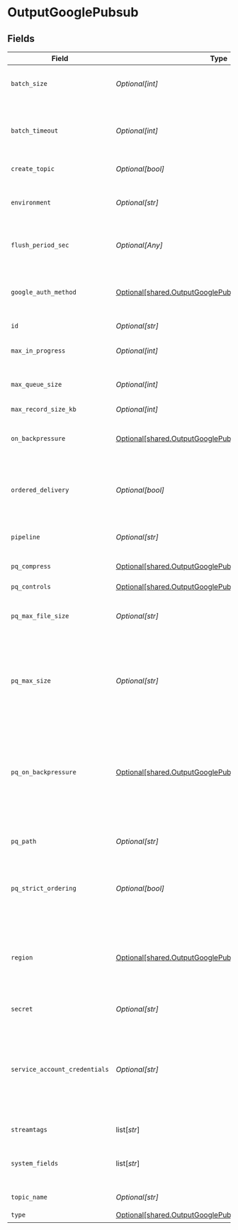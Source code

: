 # OutputGooglePubsub


## Fields

| Field                                                                                                                                                                                                                                                                                                             | Type                                                                                                                                                                                                                                                                                                              | Required                                                                                                                                                                                                                                                                                                          | Description                                                                                                                                                                                                                                                                                                       |
| ----------------------------------------------------------------------------------------------------------------------------------------------------------------------------------------------------------------------------------------------------------------------------------------------------------------- | ----------------------------------------------------------------------------------------------------------------------------------------------------------------------------------------------------------------------------------------------------------------------------------------------------------------- | ----------------------------------------------------------------------------------------------------------------------------------------------------------------------------------------------------------------------------------------------------------------------------------------------------------------- | ----------------------------------------------------------------------------------------------------------------------------------------------------------------------------------------------------------------------------------------------------------------------------------------------------------------- |
| `batch_size`                                                                                                                                                                                                                                                                                                      | *Optional[int]*                                                                                                                                                                                                                                                                                                   | :heavy_minus_sign:                                                                                                                                                                                                                                                                                                | The maximum number of items the Google API should batch before it sends them to the topic.                                                                                                                                                                                                                        |
| `batch_timeout`                                                                                                                                                                                                                                                                                                   | *Optional[int]*                                                                                                                                                                                                                                                                                                   | :heavy_minus_sign:                                                                                                                                                                                                                                                                                                | The maximum amount of time, in milliseconds, that the Google API should wait to send a batch (if the Batch size is not reached).                                                                                                                                                                                  |
| `create_topic`                                                                                                                                                                                                                                                                                                    | *Optional[bool]*                                                                                                                                                                                                                                                                                                  | :heavy_minus_sign:                                                                                                                                                                                                                                                                                                | If enabled, create topic if it does not exist.                                                                                                                                                                                                                                                                    |
| `environment`                                                                                                                                                                                                                                                                                                     | *Optional[str]*                                                                                                                                                                                                                                                                                                   | :heavy_minus_sign:                                                                                                                                                                                                                                                                                                | Optionally, enable this config only on a specified Git branch. If empty, will be enabled everywhere.                                                                                                                                                                                                              |
| `flush_period_sec`                                                                                                                                                                                                                                                                                                | *Optional[Any]*                                                                                                                                                                                                                                                                                                   | :heavy_minus_sign:                                                                                                                                                                                                                                                                                                | Maximum time to wait before sending a batch (when Max batch size is not reached).                                                                                                                                                                                                                                 |
| `google_auth_method`                                                                                                                                                                                                                                                                                              | [Optional[shared.OutputGooglePubsubAuthenticationMethod]](undefined/models/shared/outputgooglepubsubauthenticationmethod.md)                                                                                                                                                                                      | :heavy_minus_sign:                                                                                                                                                                                                                                                                                                | Google authentication method. Choose Auto to use environment variables PUBSUB_PROJECT and PUBSUB_CREDENTIALS..                                                                                                                                                                                                    |
| `id`                                                                                                                                                                                                                                                                                                              | *Optional[str]*                                                                                                                                                                                                                                                                                                   | :heavy_minus_sign:                                                                                                                                                                                                                                                                                                | Unique ID for this output                                                                                                                                                                                                                                                                                         |
| `max_in_progress`                                                                                                                                                                                                                                                                                                 | *Optional[int]*                                                                                                                                                                                                                                                                                                   | :heavy_minus_sign:                                                                                                                                                                                                                                                                                                | The maximum number of in-progress API requests before backpressure is applied.                                                                                                                                                                                                                                    |
| `max_queue_size`                                                                                                                                                                                                                                                                                                  | *Optional[int]*                                                                                                                                                                                                                                                                                                   | :heavy_minus_sign:                                                                                                                                                                                                                                                                                                | Maximum number of queued batches before blocking.                                                                                                                                                                                                                                                                 |
| `max_record_size_kb`                                                                                                                                                                                                                                                                                              | *Optional[int]*                                                                                                                                                                                                                                                                                                   | :heavy_minus_sign:                                                                                                                                                                                                                                                                                                | Maximum size (KB) of batches to send.                                                                                                                                                                                                                                                                             |
| `on_backpressure`                                                                                                                                                                                                                                                                                                 | [Optional[shared.OutputGooglePubsubBackpressureBehavior]](undefined/models/shared/outputgooglepubsubbackpressurebehavior.md)                                                                                                                                                                                      | :heavy_minus_sign:                                                                                                                                                                                                                                                                                                | Whether to block, drop, or queue events when all receivers are exerting backpressure.                                                                                                                                                                                                                             |
| `ordered_delivery`                                                                                                                                                                                                                                                                                                | *Optional[bool]*                                                                                                                                                                                                                                                                                                  | :heavy_minus_sign:                                                                                                                                                                                                                                                                                                | If enabled, send events in the order they were added to the queue. For this to work correctly, the process receiving events must have ordering enabled.                                                                                                                                                           |
| `pipeline`                                                                                                                                                                                                                                                                                                        | *Optional[str]*                                                                                                                                                                                                                                                                                                   | :heavy_minus_sign:                                                                                                                                                                                                                                                                                                | Pipeline to process data before sending out to this output.                                                                                                                                                                                                                                                       |
| `pq_compress`                                                                                                                                                                                                                                                                                                     | [Optional[shared.OutputGooglePubsubCompression]](undefined/models/shared/outputgooglepubsubcompression.md)                                                                                                                                                                                                        | :heavy_minus_sign:                                                                                                                                                                                                                                                                                                | Codec to use to compress the persisted data.                                                                                                                                                                                                                                                                      |
| `pq_controls`                                                                                                                                                                                                                                                                                                     | [Optional[shared.OutputGooglePubsubPqControls]](undefined/models/shared/outputgooglepubsubpqcontrols.md)                                                                                                                                                                                                          | :heavy_minus_sign:                                                                                                                                                                                                                                                                                                | N/A                                                                                                                                                                                                                                                                                                               |
| `pq_max_file_size`                                                                                                                                                                                                                                                                                                | *Optional[str]*                                                                                                                                                                                                                                                                                                   | :heavy_minus_sign:                                                                                                                                                                                                                                                                                                | The maximum size to store in each queue file before closing and optionally compressing (KB, MB, etc.).                                                                                                                                                                                                            |
| `pq_max_size`                                                                                                                                                                                                                                                                                                     | *Optional[str]*                                                                                                                                                                                                                                                                                                   | :heavy_minus_sign:                                                                                                                                                                                                                                                                                                | The maximum amount of disk space the queue is allowed to consume. Once reached, the system stops queueing and applies the fallback Queue-full behavior. Enter a numeral with units of KB, MB, etc.                                                                                                                |
| `pq_on_backpressure`                                                                                                                                                                                                                                                                                              | [Optional[shared.OutputGooglePubsubQueueFullBehavior]](undefined/models/shared/outputgooglepubsubqueuefullbehavior.md)                                                                                                                                                                                            | :heavy_minus_sign:                                                                                                                                                                                                                                                                                                | Whether to block or drop events when the queue is exerting backpressure (full capacity or low disk). 'Block' is the same behavior as non-PQ blocking. 'Drop new data' throws away incoming data, while leaving the contents of the PQ unchanged.                                                                  |
| `pq_path`                                                                                                                                                                                                                                                                                                         | *Optional[str]*                                                                                                                                                                                                                                                                                                   | :heavy_minus_sign:                                                                                                                                                                                                                                                                                                | The location for the persistent queue files. To this field's value, the system will append: /<worker-id>/<output-id>.                                                                                                                                                                                             |
| `pq_strict_ordering`                                                                                                                                                                                                                                                                                              | *Optional[bool]*                                                                                                                                                                                                                                                                                                  | :heavy_minus_sign:                                                                                                                                                                                                                                                                                                | Toggle this off to forward new events to receiver(s) before queue is flushed. Otherwise, default drain behavior is FIFO (first in, first out).                                                                                                                                                                    |
| `region`                                                                                                                                                                                                                                                                                                          | [Optional[shared.OutputGooglePubsubRegion]](undefined/models/shared/outputgooglepubsubregion.md)                                                                                                                                                                                                                  | :heavy_minus_sign:                                                                                                                                                                                                                                                                                                | Region to publish messages to. Select 'default' to allow Google to auto-select the nearest region. When using ordered delivery, the selected region must be allowed by message storage policy.                                                                                                                    |
| `secret`                                                                                                                                                                                                                                                                                                          | *Optional[str]*                                                                                                                                                                                                                                                                                                   | :heavy_minus_sign:                                                                                                                                                                                                                                                                                                | Select (or create) a stored text secret                                                                                                                                                                                                                                                                           |
| `service_account_credentials`                                                                                                                                                                                                                                                                                     | *Optional[str]*                                                                                                                                                                                                                                                                                                   | :heavy_minus_sign:                                                                                                                                                                                                                                                                                                | Contents of service account credentials (JSON keys) file downloaded from Google Cloud. To upload a file, click the upload button at this field's upper right. As an alternative, you can use environment variables (see [here](https://googleapis.dev/ruby/google-cloud-pubsub/latest/file.AUTHENTICATION.html)). |
| `streamtags`                                                                                                                                                                                                                                                                                                      | list[*str*]                                                                                                                                                                                                                                                                                                       | :heavy_minus_sign:                                                                                                                                                                                                                                                                                                | Add tags for filtering and grouping in @{product}.                                                                                                                                                                                                                                                                |
| `system_fields`                                                                                                                                                                                                                                                                                                   | list[*str*]                                                                                                                                                                                                                                                                                                       | :heavy_minus_sign:                                                                                                                                                                                                                                                                                                | Set of fields to automatically add to events using this output. E.g.: cribl_pipe, c*. Wildcards supported.                                                                                                                                                                                                        |
| `topic_name`                                                                                                                                                                                                                                                                                                      | *Optional[str]*                                                                                                                                                                                                                                                                                                   | :heavy_check_mark:                                                                                                                                                                                                                                                                                                | ID of the topic to send events to.                                                                                                                                                                                                                                                                                |
| `type`                                                                                                                                                                                                                                                                                                            | [Optional[shared.OutputGooglePubsubType]](undefined/models/shared/outputgooglepubsubtype.md)                                                                                                                                                                                                                      | :heavy_check_mark:                                                                                                                                                                                                                                                                                                | N/A                                                                                                                                                                                                                                                                                                               |